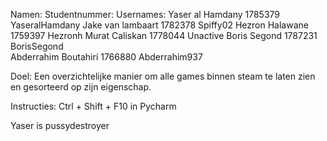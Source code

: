 Namen:                              Studentnummer:             Usernames:
Yaser al Hamdany                    1785379                    YaseralHamdany
Jake van lambaart                   1782378                    Spiffy02
Hezron Halawane                     1759397                    Hezronh
Murat Caliskan                      1778044                    Unactive
Boris Segond                        1787231                    BorisSegond                            
Abderrahim Boutahiri                1766880                    Abderrahim937          


Doel:
Een overzichtelijke manier om alle games binnen steam te laten zien en gesorteerd op zijn eigenschap.




Instructies:
Ctrl + Shift + F10 in Pycharm

Yaser is pussydestroyer

